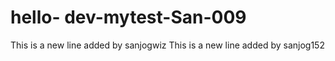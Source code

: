 # hello- dev-mytest-San-009

This is a new line added by sanjogwiz
This is a new line added by sanjog152

